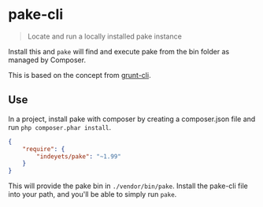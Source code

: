 # pake-cli
> Locate and run a locally installed pake instance

Install this and `pake` will find and execute pake from the bin folder as managed by Composer.

This is based on the concept from [grunt-cli][gcli].

## Use

In a project, install pake with composer by creating a composer.json file and run `php composer.phar install`.

````json
{
    "require": {
        "indeyets/pake": "~1.99"
    }
}
````

This will provide the pake bin in `./vendor/bin/pake`. Install the pake-cli file into your path, and you'll be able to simply run `pake`.

[gcli]: https://github.com/gruntjs/grunt-cli
